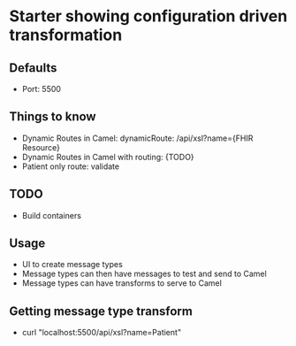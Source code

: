 # Starter showing configuration driven transformation

## Defaults
* Port: 5500

## Things to know
* Dynamic Routes in Camel: dynamicRoute: /api/xsl?name={FHIR Resource}
* Dynamic Routes in Camel with routing: {TODO}
* Patient only route: validate

## TODO
* Build containers

## Usage
* UI to create message types
* Message types can then have messages to test and send to Camel
* Message types can have transforms to serve to Camel 

## Getting message type transform
* curl "localhost:5500/api/xsl?name=Patient"



